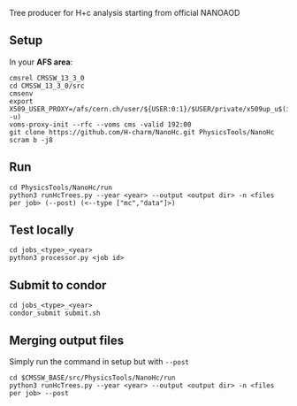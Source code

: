 Tree producer for H+c analysis starting from official NANOAOD  

Setup  
-----  
In your **AFS area**:  
```  
cmsrel CMSSW_13_3_0  
cd CMSSW_13_3_0/src  
cmsenv  
export X509_USER_PROXY=/afs/cern.ch/user/${USER:0:1}/$USER/private/x509up_u$(id -u)  
voms-proxy-init --rfc --voms cms -valid 192:00  
git clone https://github.com/H-charm/NanoHc.git PhysicsTools/NanoHc   
scram b -j8  
```  

Run    
---  
```  
cd PhysicsTools/NanoHc/run  
python3 runHcTrees.py --year <year> --output <output dir> -n <files per job> (--post) (<--type ["mc","data"]>)  
```  

Test locally  
------------  
```  
cd jobs_<type>_<year>  
python3 processor.py <job id>  
```  

Submit to condor  
----------------  
```  
cd jobs_<type>_<year>  
condor_submit submit.sh    
```  

Merging output files  
--------------------
Simply run the command in setup but with ```--post```  
```  
cd $CMSSW_BASE/src/PhysicsTools/NanoHc/run  
python3 runHcTrees.py --year <year> --output <output dir> -n <files per job> --post  
```  